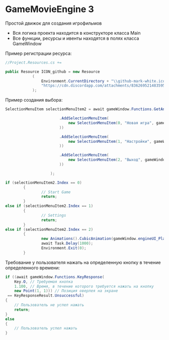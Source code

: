 # GameMovieEngine 3

Простой движок для создания игрофильмов

- Вся логика проекта находится в конструкторе класса Main
- Все функции, ресурсы и ивенты находятся в полях класса GameWindow

Пример регистрации ресурса:
```csharp
//Project.Resources.cs +=

public Resource ICON_github = new Resource
            (
                Environment.CurrentDirectory + "\\github-mark-white.ico", // Прямой путь к ресурсу (Локально)
                "https://cdn.discordapp.com/attachments/836269521483595796/1179068945907597312/github-mark-white.ico" // Прямая ссылка на ресурс с сервера
            );
```


Пример создания выбора:
```csharp
SelectionMenuItem selectionMenuItem2 = await gameWindow.Functions.GetAnswerFromSelectionMenu(new SelectionMenu() { }

                        .AddSelectionMenuItem(
                            new SelectionMenuItem(0, "Новая игра", gameWindow.Resources.ICON_github.FullName
                        ))

                        .AddSelectionMenuItem(
                            new SelectionMenuItem(1, "Настройки", gameWindow.Resources.ICON_github.FullName
                        ))

                        .AddSelectionMenuItem(
                            new SelectionMenuItem(2, "Выход", gameWindow.Resources.ICON_github.FullName
                        ))

                    );

if (selectionMenuItem2.Index == 0)
        {
                // Start Game
                return;
        }
else if (selectionMenuItem2.Index == 1)
        {
                // Settings
                return;
        }
else if (selectionMenuItem2.Index == 2)
        {
                new Animations().CubicAnimation(gameWindow.engineUI_Player, MediaElement.OpacityProperty, 1, 0, 1);
                await Task.Delay(1000);
                Environment.Exit(0);
        }
```

Требование у пользователя нажать на определенную кнопку в течение определенного времени:
```csharp
if ((await gameWindow.Functions.KeyResponse(
    Key.O, // Требуемая кнопка
    1.100, // Время, в течение которого требуется нажать на кнопку
    new Point(1, 1))) // Позиция оверлея на экране
 == KeyResponseResult.Unsuccessful)
{
    // Пользователь не успел нажать
    return;
}
else 
{
    // Пользователь успел нажать
}
```